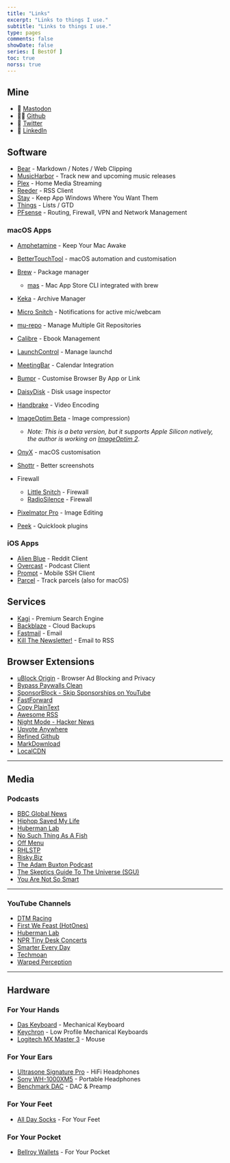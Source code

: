 ```yaml
---
title: "Links"
excerpt: "Links to things I use."
subtitle: "Links to things I use."
type: pages
comments: false
showDate: false
series: [ BestOf ]
toc: true
norss: true
---
```


## Mine

- 🐘 [Mastodon](https://aus.social/@s_mcleod)
- 🧑‍💻 [Github](https://www.github.com/sammcj)
- 🦃 [Twitter](https://www.twitter.com/sammcj)
- 👔 [LinkedIn](https://www.linkedin.com/in/sammcj)

## Software

- [Bear](https://bear.app) - Markdown / Notes / Web Clipping
- [MusicHarbor](https://apps.apple.com/au/app/musicharbor-track-new-music/id1440405750) - Track new and upcoming music releases
- [Plex](https://plex.tv) - Home Media Streaming
- [Reeder](http://reederapp.com) - RSS Client
- [Stay](https://cordlessdog.com/stay/) - Keep App Windows Where You Want Them
- [Things](https://culturedcode.com/things/) - Lists / GTD
- [PFsense](https://www.pfsense.org) - Routing, Firewall, VPN and Network Management

### macOS Apps

- [Amphetamine](https://apps.apple.com/us/app/amphetamine/id937984704?mt=12) - Keep Your Mac Awake
- [BetterTouchTool](https://folivora.ai/) - macOS automation and customisation
- [Brew](https://brew.sh/) - Package manager
  - [mas](https://github.com/mas-cli/mas) - Mac App Store CLI integrated with brew
- [Keka](https://www.keka.io/) - Archive Manager
- [Micro Snitch](https://obdev.at/products/microsnitch/index.html) - Notifications for active mic/webcam
- [mu-repo](https://fabioz.github.io/mu-repo/) - Manage Multiple Git Repositories
- [Calibre](http://calibre-ebook.com) - Ebook Management
- [LaunchControl](https://www.soma-zone.com/LaunchControl/) - Manage launchd

- [MeetingBar](https://apps.apple.com/au/app/meetingbar/id1532419400?mt=12) - Calendar Integration
- [Bumpr](https://www.getbumpr.com) - Customise Browser By App or Link
- [DaisyDisk](https://daisydiskapp.com/) - Disk usage inspector
- [Handbrake](https://handbrake.fr) - Video Encoding
- [ImageOptim Beta](https://imageoptim.com/ImageOptim1.9.0.tar.xz) - Image compression)
  - *Note: This is a beta version, but it supports Apple Silicon natively, the author is working on [ImageOptim 2](https://github.com/ImageOptim/ImageOptim/issues/354)*.
- [OnyX](https://titanium-software.fr/en/onyx.html) - macOS customisation
- [Shottr](https://shottr.cc/) - Better screenshots
- Firewall
  - [Little Snitch](https://www.obdev.at/products/littlesnitch/index.html) - Firewall
  - [RadioSilence](https://radiosilenceapp.com) - Firewall
- [Pixelmator Pro](https://www.pixelmator.com/pro/) - Image Editing
- [Peek](https://apps.apple.com/au/app/peek-a-quick-look-extension/id1554235898?mt=12) - Quicklook plugins

### iOS Apps

- [Alien Blue](http://www.reddit.com/r/alienblue) - Reddit Client
- [Overcast](https://overcast.fm) - Podcast Client
- [Prompt](https://panic.com/prompt/) - Mobile SSH Client
- [Parcel](https://apps.apple.com/au/app/parcel/id375589283) - Track parcels (also for macOS)

## Services

- [Kagi](https://kagi.com) - Premium Search Engine
- [Backblaze](https://www.backblaze.com) - Cloud Backups
- [Fastmail](https://www.fastmail.com) - Email
- [Kill The Newsletter!](https://kill-the-newsletter.com/) - Email to RSS

## Browser Extensions

- [uBlock Origin](https://addons.mozilla.org/en-US/firefox/addon/ublock-origin/) - Browser Ad Blocking and Privacy
- [Bypass Paywalls Clean](https://addons.mozilla.org/en-GB/firefox/addon/bypass-paywalls-clean)
- [SponsorBlock - Skip Sponsorships on YouTube](https://addons.mozilla.org/en-GB/firefox/addon/sponsorblock)
- [FastForward](https://addons.mozilla.org/en-GB/firefox/addon/fastforwardteam/)
- [Copy PlainText](https://addons.mozilla.org/en-GB/firefox/addon/copy-plaintext)
- [Awesome RSS](https://addons.mozilla.org/en-GB/firefox/addon/awesome-rss)
- [Night Mode - Hacker News](https://addons.mozilla.org/en-GB/firefox/addon/night-mode-hacker-news)
- [Upvote Anywhere](https://addons.mozilla.org/en-GB/firefox/addon/upvote-anywhere/)
- [Refined Github](https://github.com/refined-github/refined-github)
- [MarkDownload](https://addons.mozilla.org/en-GB/firefox/addon/markdownload/)
- [LocalCDN](https://addons.mozilla.org/en-GB/firefox/addon/localcdn-fork-of-decentraleyes/)

----

## Media

### Podcasts

- [BBC Global News](https://www.bbc.co.uk/programmes/p02nq0gn/episodes/downloads)
- [Hiphop Saved My Life](https://podcasts.apple.com/au/podcast/hip-hop-saved-my-life-with-romesh-ranganathan/id982388481)
- [Huberman Lab](https://hubermanlab.com/category/podcast-episodes/)
- [No Such Thing As A Fish](https://www.nosuchthingasafish.com/)
- [Off Menu](https://www.offmenupodcast.co.uk)
- [RHLSTP](https://www.rhlstp.co.uk/)
- [Risky.Biz](https://risky.biz)
- [The Adam Buxton Podcast](https://www.adam-buxton.co.uk/podcasts)
- [The Skeptics Guide To The Universe (SGU)](https://www.theskepticsguide.org/)
- [You Are Not So Smart](https://youarenotsosmart.com/)

----

### YouTube Channels

- [DTM Racing](https://www.youtube.com/channel/UCwKq447rYMVI5dAQWMmFnfg)
- [First We Feast (HotOnes)](https://www.youtube.com/channel/UCPD_bxCRGpmmeQcbe2kpPaA)
- [Huberman Lab](https://www.youtube.com/c/AndrewHubermanLab/videos?view=0&sort=p&flow=grid)
- [NPR Tiny Desk Concerts](https://www.youtube.com/playlist?list=PL1B627337ED6F55F0)
- [Smarter Every Day](https://www.youtube.com/c/smartereveryday)
- [Techmoan](https://www.youtube.com/playlist?list=PLN2yCnHTG_6qxmv_pdBxWxCPsbA1Cl2RI)
- [Warped Perception](https://www.youtube.com/channel/UCFH4dWqQQOYkyJZUGT4q5pg)

----

## Hardware

### For Your Hands

- [Das Keyboard](http://daskeyboard.com) - Mechanical Keyboard
- [Keychron](https://www.keychron.com) - Low Profile Mechanical Keyboards
- [Logitech MX Master 3](https://www.logitech.com/en-au/products/mice/mx-master-3s.910-006561.html) - Mouse

### For Your Ears

- [Ultrasone Signature Pro](https://www.ultrasone.com/en/products/headphones/signature-pro) - HiFi Headphones
- [Sony WH-1000XM5](https://www.sony.com.au/electronics/headband-headphones/wh-1000xm5) - Portable Headphones
- [Benchmark DAC](https://benchmarkmedia.com/collections/digital-to-analog-audio-converter) - DAC & Preamp

### For Your Feet

- [All Day Socks](http://alldaysocks.com) - For Your Feet

### For Your Pocket

- [Bellroy Wallets](http://bellroy.com) - For Your Pocket
